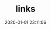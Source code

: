---
layout: links
title: links
date: 2020-01-01 23:11:06
keywords: 友链
description: 
comments: true
photos: https://cdn.jsdelivr.net/gh/honjun/cdn@1.4/img/banner/links.jpg
links:
  - group: 706
    desc: 介绍：706一直是个人很喜欢的一个社会创新与鼓励深度思考的社区。这篇文章，看下去，无论是“从抽水马桶到人工智能”，还是”996ICU“和”数字劳工“，这几场在4月份举行的对社会与伦理制度的思考与在线分享系列沙龙，会Blow your mind.“知识分子的真正陷阱是沦入过度专业化与技术化的陷阱，失去了对更广阔的世界的好奇心。”——弗里德里希·奥古斯特·冯·哈耶克
    items:
    - url: https://mp.weixin.qq.com/s/zdqcoviveVvHSyEFeE4uYg
      img: http://q7fm0u7rl.bkt.clouddn.com/img/20200407170834.png
      name: 706活动介绍
      desc: “知识分子的真正陷阱是沦入过度专业化与技术化的陷阱，失去了对更广阔的世界的好奇心。”

  - group: 林安博客
    desc: 虽然与林安只是线上相处，可是她给人的感觉很舒服。做的事情也很棒，她正在采访一百个不上班的人，作为一个数字游民，这次与她和另一位来自电鸭社区的嘉宾Char聊了一期播客，希望你听后有所得。
    items:
    - url: https://mp.weixin.qq.com/s/kiugZG4T-6zxA8I15TkpIw
      img: http://q7fm0u7rl.bkt.clouddn.com/img/20200407171116.png
      name: 逆行人生
      desc: 逆行人生
---